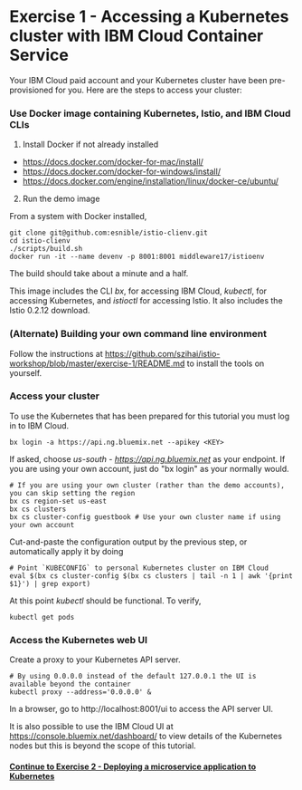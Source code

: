 # Exercise 1 - Accessing a Kubernetes cluster with IBM Cloud Container Service

Your IBM Cloud paid account and your Kubernetes cluster have been pre-provisioned for you. Here are the steps to access your cluster:

### Use Docker image containing Kubernetes, Istio, and IBM Cloud CLIs

1. Install Docker if not already installed
- https://docs.docker.com/docker-for-mac/install/
- https://docs.docker.com/docker-for-windows/install/
- https://docs.docker.com/engine/installation/linux/docker-ce/ubuntu/

2. Run the demo image

From a system with Docker installed,

```
git clone git@github.com:esnible/istio-clienv.git
cd istio-clienv
./scripts/build.sh
docker run -it --name devenv -p 8001:8001 middleware17/istioenv
```

The build should take about a minute and a half.

<!-- docker pull snible/middleware17/istioenv # first push my image to the Docker hub -->

This image includes the CLI _bx_, for accessing IBM Cloud, _kubectl_, for accessing Kubernetes,
and _istioctl_ for accessing Istio.  It also includes the Istio 0.2.12 download.

### (Alternate) Building your own command line environment

Follow the instructions at https://github.com/szihai/istio-workshop/blob/master/exercise-1/README.md to
install the tools on yourself.

### Access your cluster

To use the Kubernetes
that has been prepared for this tutorial you must log in to IBM Cloud.

```
bx login -a https://api.ng.bluemix.net --apikey <KEY>
```

If asked, choose _us-south - https://api.ng.bluemix.net_ as your endpoint.
If you are using your own account, just do "bx login" as your normally would.

```
# If you are using your own cluster (rather than the demo accounts), you can skip setting the region
bx cs region-set us-east
bx cs clusters
bx cs cluster-config guestbook # Use your own cluster name if using your own account
```

Cut-and-paste the configuration output by the previous step, or automatically apply it by doing

```
# Point `KUBECONFIG` to personal Kubernetes cluster on IBM Cloud
eval $(bx cs cluster-config $(bx cs clusters | tail -n 1 | awk '{print $1}') | grep export)
```

At this point _kubectl_ should be functional.  To verify,

```
kubectl get pods
```

### Access the Kubernetes web UI


Create a proxy to your Kubernetes API server.

```
# By using 0.0.0.0 instead of the default 127.0.0.1 the UI is available beyond the container
kubectl proxy --address='0.0.0.0' &
```

In a browser, go to http://localhost:8001/ui to access the API server UI.

It is also possible to use the IBM Cloud UI at https://console.bluemix.net/dashboard/
to view details of the Kubernetes nodes but this is beyond the scope of this tutorial.

#### [Continue to Exercise 2 - Deploying a microservice application to Kubernetes](../exercise-2/README.md)
